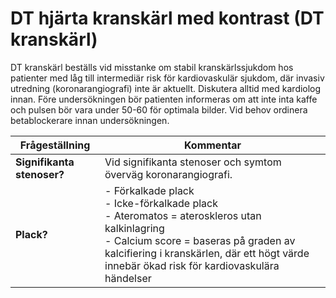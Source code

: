 # DT hjärta kranskärl med kontrast (DT kranskärl)
DT kranskärl beställs vid misstanke om stabil kranskärlssjukdom hos patienter med låg till intermediär risk för kardiovaskulär sjukdom, där invasiv utredning (koronarangiografi) inte är aktuellt. Diskutera alltid med kardiolog innan. Före undersökningen bör patienten informeras om att inte inta kaffe och pulsen bör vara under 50-60 för optimala bilder. Vid behov ordinera betablockerare innan undersökningen.



| Frågeställning       | Kommentar           |
| ------------- |-------------| 
| <b>Signifikanta stenoser?</b> | Vid signifikanta stenoser och symtom överväg koronarangiografi. |
| <b>Plack?</b> | - Förkalkade plack<br> - Icke-förkalkade plack<br> - Ateromatos = ateroskleros utan kalkinlagring<br> - Calcium score = baseras på graden av kalcifiering i kranskärlen, där ett högt värde innebär ökad risk för kardiovaskulära händelser|